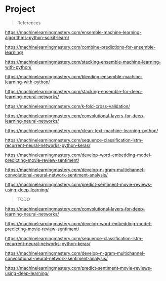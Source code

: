 # Project






> References

https://machinelearningmastery.com/ensemble-machine-learning-algorithms-python-scikit-learn/

https://machinelearningmastery.com/combine-predictions-for-ensemble-learning/

https://machinelearningmastery.com/stacking-ensemble-machine-learning-with-python/

https://machinelearningmastery.com/blending-ensemble-machine-learning-with-python/

https://machinelearningmastery.com/stacking-ensemble-for-deep-learning-neural-networks/

https://machinelearningmastery.com/k-fold-cross-validation/

https://machinelearningmastery.com/convolutional-layers-for-deep-learning-neural-networks/

https://machinelearningmastery.com/clean-text-machine-learning-python/

https://machinelearningmastery.com/sequence-classification-lstm-recurrent-neural-networks-python-keras/

https://machinelearningmastery.com/develop-word-embedding-model-predicting-movie-review-sentiment/

https://machinelearningmastery.com/develop-n-gram-multichannel-convolutional-neural-network-sentiment-analysis/

https://machinelearningmastery.com/predict-sentiment-movie-reviews-using-deep-learning/


> TODO

https://machinelearningmastery.com/convolutional-layers-for-deep-learning-neural-networks/

https://machinelearningmastery.com/develop-word-embedding-model-predicting-movie-review-sentiment/

https://machinelearningmastery.com/sequence-classification-lstm-recurrent-neural-networks-python-keras/

https://machinelearningmastery.com/develop-n-gram-multichannel-convolutional-neural-network-sentiment-analysis/

https://machinelearningmastery.com/predict-sentiment-movie-reviews-using-deep-learning/
